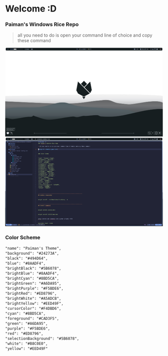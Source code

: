# Welcome :D
### Paiman's Windows Rice Repo

> all you need to do is open your command line of choice and copy these command

![image of a desktop goes here](https://github.com/PaimanUwU/PaimanUwU-Windows-Rice/blob/main/assets/Screenshots/Screenshot%202025-01-02%20084822.png)
![image of a desktop with vim open goes here](https://github.com/PaimanUwU/PaimanUwU-Windows-Rice/blob/main/assets/Screenshots/Screenshot%202025-01-02%20084920.png)

### Color Scheme

```
"name": "Paiman's Theme",
"background": "#24273A",
"black": "#494D64",
"blue": "#8AADF4",
"brightBlack": "#5B6078",
"brightBlue": "#8AADF4",
"brightCyan": "#8BD5CA",
"brightGreen": "#A6DA95",
"brightPurple": "#F5BDE6",
"brightRed": "#ED8796",
"brightWhite": "#A5ADCB",
"brightYellow": "#EED49F",
"cursorColor": "#F4DBD6",
"cyan": "#8BD5CA",
"foreground": "#CAD3F5",
"green": "#A6DA95",
"purple": "#F5BDE6",
"red": "#ED8796",
"selectionBackground": "#5B6078",
"white": "#B8C0E0",
"yellow": "#EED49F"
```



